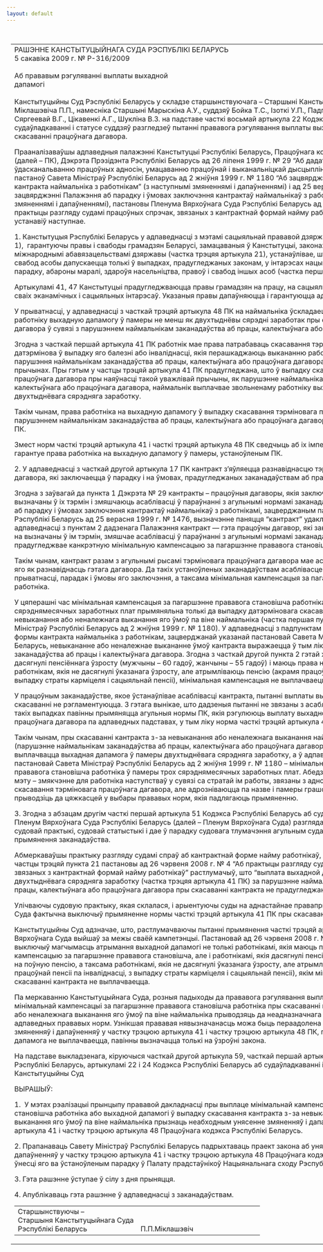 ```yaml
---
layout: default
---
```


<div style="margin: 0px auto; width: 1000px;">

<div id="flag">

 

</div>

<div id="fixedWidth">

<div id="body">

<div id="columnSpanned">

<div id="content" style="margin: 10px">

<table>
<colgroup>
<col style="width: 100%" />
</colgroup>
<tbody>
<tr class="odd">
<td><div data-align="center" style="text-transform: uppercase;">
Рашэнне Канстытуцыйнага Суда Рэспублікі Беларусь
</div>
<div data-align="center">
5 сакавіка 2009 г. № Р-316/2009
</div>
<div data-align="left" style="width: 400px; margin-top: 20px; margin-bottom: 20px;">
Аб прававым рэгуляванні выплаты выхадной дапамогі
</div>
<p>Канстытуцыйны Суд Рэспублікі Беларусь у складзе старшынствуючага – Старшыні Канстытуцыйнага Суда Міклашэвіча П.П., намесніка Старшыні Марыскіна А.У., суддзяў Бойка Т.С., Ізоткі У.П., Падгрушы В.В., Рабцава Л.М., Сяргеевай В.Г., Цікавенкі А.Г., Шукліна В.З. на падставе часткі восьмай артыкула 22 Кодэкса Рэспублікі Беларусь аб судаўладкаванні і статусе суддзяў разгледзеў пытанні <span>прававога рэгулявання выплаты выхадной дапамогі пры скасаванні працоўнага дагавора.</span></p>
<p>Прааналізаваўшы адпаведныя палажэнні Канстытуцыі Рэспублікі Беларусь, Працоўнага кодэкса Рэспублікі Беларусь (далей – ПК), Дэкрэта Прэзідэнта Рэспублікі Беларусь ад 26 ліпеня 1999 г. № 29 “Аб дадатковых мерах па ўдасканальванню працоўных адносін, умацаванню працоўнай і выканальніцкай дысцыпліны” (далей – Дэкрэт № 29), пастаноў Савета Міністраў Рэспублікі Беларусь ад 2 жніўня 1999 г. № 1180 “Аб зацвярджэнні Прыкладнай формы кантракта наймальніка з работнікам” (з наступнымі змяненнямі і дапаўненнямі) і ад 25 верасня 1999 г. № 1476 “Аб зацвярджэнні Палажэння аб парадку і ўмовах заключэння кантрактаў наймальнікаў з работнікамі” (з наступнымі змяненнямі і дапаўненнямі), пастановы <span>Пленума Вярхоўнага Суда Рэспублікі Беларусь ад 26 чэрвеня 2008 г. № 4 “Аб практыцы разгляду судамі працоўных спрэчак, звязаных з кантрактнай формай найму работнікаў”, Канстытуцыйны Суд устанавіў наступнае.</span></p>
<p>1. Канстытуцыя Рэспублікі Беларусь у адпаведнасці з мэтамі сацыяльнай прававой дзяржавы (частка першая артыкула 1), <span> гарантуючы правы і свабоды грамадзян Беларусі, замацаваныя ў Канстытуцыі, законах і прадугледжаныя міжнароднымі абавязацельствамі дзяржавы (частка трэцяя артыкула 21), устанаўлівае, што абмежаванне правоў і свабод асобы дапускаецца толькі ў выпадках, прадугледжаных законам, у інтарэсах нацыянальнай бяспекі, грамадскага парадку, абароны маралі, здароўя насельніцтва, правоў і свабод іншых асоб (частка першая артыкула 23).</span></p>
<p>Артыкуламі 41, 47 Канстытуцыі прадугледжваюцца правы грамадзян на працу, на сацыяльнае забеспячэнне, на абарону сваіх эканамічных і сацыяльных інтарэсаў. Указаныя правы дапаўняюцца і гарантуюцца адпаведнымі нормамі ПК.</p>
<p>У прыватнасці, у адпаведнасці з часткай трэцяй артыкула 48 ПК на наймальніка ўскладаецца абавязак выплаціць работніку <span>выхадную дапамогу ў памеры не менш як двухтыднёвы сярэдні заработак пры скасаванні працоўнага дагавора ў сувязі з парушэннем наймальнікам заканадаўства аб працы, калектыўнага або працоўнага дагавора. </span></p>
<p>Згодна з часткай першай артыкула 41 ПК работнік мае права патрабаваць <span>скасавання тэрміновага працоўнага дагавора датэрмінова ў выпадку яго балезні або інваліднасці, якія перашкаджаюць выкананню работы па працоўнаму дагавору, парушэння наймальнікам заканадаўства аб працы, калектыўнага або працоўнага дагавора і па іншых уважлівых прычынах. Пры гэтым у частцы трэцяй артыкула 41 ПК прадугледжана, што ў выпадку скасавання тэрміновага працоўнага дагавора пры наяўнасці такой уважлівай прычыны, як парушэнне наймальнікам заканадаўства аб працы, калектыўнага або працоўнага дагавора, наймальнік выплачвае звольненаму работніку выхадную дапамогу ў памеры двухтыднёвага сярэдняга заработку.</span></p>
<p>Такім чынам, права работніка на выхадную дапамогу ў выпадку скасавання тэрміновага працоўнага дагавора ў сувязі <span>з парушэннем наймальнікам заканадаўства аб працы, калектыўнага або працоўнага дагавора замацавана заканадаўцам у ПК.</span></p>
<p>Змест норм часткі трэцяй артыкула 41 і часткі трэцяй артыкула 48 ПК сведчыць аб іх імператыўным характары, што гарантуе права работніка на выхадную дапамогу ў памеры, устаноўленым ПК.</p>
<p>2. У адпаведнасці з часткай другой артыкула 17 ПК кантракт <span>з’яўляецца разнавіднасцю тэрміновага працоўнага дагавора, які заключаецца ў парадку і на ўмовах, прадугледжаных заканадаўствам аб працы.</span></p>
<p>Згодна з заўвагай да пункта 1 Дэкрэта № 29 кантракты – працоўныя дагаворы, якія заключаюцца ў пісьмовай форме на вызначаны ў іх тэрмін і змяшчаюць асаблівасці ў параўнанні з агульнымі нормамі заканадаўства аб працы. У Палажэнні аб парадку і ўмовах заключэння кантрактаў наймальнікаў з работнікамі, зацверджаным пастановай Савета Міністраў Рэспублікі Беларусь ад 25 верасня 1999 г. № 1476, вызначэнне паняцця “кантракт” удакладнена і дапоўнена. У адпаведнасці з пунктам 2 дадзенага Палажэння кантракт — гэта працоўны дагавор, які заключаецца ў пісьмовай форме на вызначаны ў ім тэрмін, змяшчае асаблівасці ў параўнанні з агульнымі нормамі заканадаўства аб працы і прадугледжвае канкрэтную <span>мінімальную кампенсацыю за пагаршэнне прававога становішча работніка.</span></p>
<p>Такім чынам, кантракт разам з агульнымі рысамі тэрміновага працоўнага дагавора мае асаблівасці, якія характарызуюць яго як разнавіднасць гэтага дагавора. Да такіх устаноўленых заканадаўствам асаблівасцей кантракта адносяцца, у прыватнасці, парадак і ўмовы яго заключэння, а таксама<span> мінімальная кампенсацыя за пагаршэнне прававога становішча работніка.</span></p>
<p>У цяперашні час мінімальная кампенсацыя за пагаршэнне прававога становішча работніка ўстаноўлена ў размеры трох сярэднямесячных заработных плат прымяняльна толькі да выпадку датэрміновага скасавання кантракта з-за невыканання або неналежнага выканання яго ўмоў па віне наймальніка (частка першая пункта 2 пастановы Савета Міністраў Рэспублікі Беларусь ад 2 жніўня 1999 г. № 1180). У адпаведнасці з падпунктам 7.8 пункта 7 Прыкладнай формы кантракта наймальніка з работнікам, зацверджанай указанай пастановай Савета Міністраў Рэспублікі Беларусь, невыкананне або неналежнае выкананне ўмоў кантракта выражаецца ў тым ліку ў парушэнні наймальнікам заканадаўства аб працы і калектыўнага дагавора. Згодна з часткай другой пункта 2 гэтай жа пастановы работнікам, якія дасягнулі пенсіённага ўзросту (мужчыны – 60 гадоў, жанчыны – 55 гадоў) і маюць права на поўную пенсію, а таксама работнікам, якія не дасягнулі ўказанага ўзросту, але атрымліваюць пенсію (акрамя працоўнай пенсіі па інваліднасці, з выпадку страты карміцеля і сацыяльнай пенсіі), мінімальная кампенсацыя не выплачваецца.</p>
<p>У працоўным заканадаўстве, якое ўстанаўлівае асаблівасці кантракта, пытанні выплаты выхадной дапамогі пры яго скасаванні не рэгламентуюцца. З гэтага вынікае, што дадзеныя пытанні не звязаны з асаблівасцямі кантракта і што ў такіх выпадках павінны прымяняцца агульныя нормы ПК, якія рэгулююць выплату выхадной дапамогі пры спыненні працоўнага дагавора па адпаведных падставах, у тым ліку норма часткі трэцяй артыкула 41 ПК.</p>
<p>Такім чынам, пры скасаванні кантракта з-за невыканання або неналежнага выканання наймальнікам яго ўмоў (парушэнне наймальнікам заканадаўства аб працы, калектыўнага або працоўнага дагавора) у адпаведнасці з ПК павінна выплачвацца выхадная дапамога ў памеры двухтыднёвага сярэдняга заработку, а ў адпаведнасці з вышэйназванай пастановай Савета Міністраў Рэспублікі Беларусь ад 2 жніўня 1999 г. № 1180 – мінімальная кампенсацыя за пагаршэнне прававога становішча работніка ў памеры трох сярэднямесячных заработных плат. Абедзве выплаты маюць адну і тую ж мэту – змякчэнне для работніка наступстваў у сувязі са стратай ім работы, звязаны з адной і той жа прычынай скасавання тэрміновага працоўнага дагавора, але адрозніваюцца па назве і памеры грашовых сродаў. На практыцы гэта прыводзіць да цяжкасцей у выбары прававых норм, якія падлягаюць прымяненню.</p>
<p>3. Згодна з абзацам другім часткі першай артыкула 51 Кодэкса Рэспублікі Беларусь аб судаўладкаванні і статусе суддзяў Пленум Вярхоўнага Суда Рэспублікі Беларусь (далей – Пленум Вярхоўнага Суда) разглядае матэрыялы абагульнення судовай практыкі, судовай статыстыкі і дае ў парадку судовага тлумачэння агульным судам растлумачэнні па пытаннях прымянення заканадаўства.</p>
<p>Абмеркаваўшы практыку разгляду судамі спраў аб кантрактнай форме найму работнікаў, <span>Пленум Вярхоўнага Суда ў частцы трэцяй пункта 21 пастановы ад 26 чэрвеня 2008 г. № 4 “Аб практыцы разгляду судамі працоўных спрэчак, звязаных з кантрактнай формай найму работнікаў” растлумачыў, што “выплата выхадной дапамогі ў памеры двухтыднёвага сярэдняга заработку (частка трэцяя артыкула 41 ПК) за парушэнне наймальнікам заканадаўства аб працы, калектыўнага або працоўнага дагавора пры скасаванні кантракта не прадугледжана”.</span></p>
<p>Улічваючы судовую практыку, якая склалася, і арыентуючы суды на аднастайнае правапрымяненне, Пленум Вярхоўнага Суда фактычна выключыў прымяненне нормы <span>часткі трэцяй артыкула 41 ПК пры скасаванні кантракта.</span></p>
<p>Канстытуцыйны Суд адзначае, што, растлумачваючы пытанні прымянення <span>часткі трэцяй артыкула 41 ПК, Пленум Вярхоўнага Суда выйшаў за межы сваёй кампетэнцыі. Пастановай ад 26 чэрвеня 2008 г. № 4 Пленум Вярхоўнага Суда выключыў магчымасць атрымання выхадной дапамогі не толькі работнікамі, якія маюць права на мінімальную кампенсацыю за пагаршэнне прававога становішча, але і работнікамі, якія дасягнулі пенсіённага ўзросту і маюць права на поўную пенсію, а таксама работнікамі, якія не дасягнулі ўказанага ўзросту, але атрымліваюць пенсію (акрамя працоўнай пенсіі па інваліднасці, з выпадку страты карміцеля і сацыяльнай пенсіі), якім мінімальная кампенсацыя пры скасаванні кантракта не выплачваецца.</span></p>
<p>Па меркаванню Канстытуцыйнага Суда, розныя падыходы да прававога рэгулявання <span>выплаты выхадной дапамогі і мінімальнай кампенсацыі за пагаршэнне прававога становішча работніка пры скасаванні кантракта з-за невыканання або неналежнага выканання яго ўмоў па віне наймальніка прыводзяць да неадназначнага разумення і прымянення адпаведных прававых норм. Узнікшая прававая нявызначанасць можа быць пераадолена шляхам унясення адпаведных змяненняў і дапаўненняў у частку трэцюю артыкула 41 і частку трэцюю артыкула 48 ПК, паколькі выпадкі, калі выхадная дапамога не выплачваецца, павінны вызначацца толькі на ўзроўні закона.</span></p>
<p>На падставе выкладзенага, кіруючыся часткай другой артыкула 59, часткай першай артыкула 116 Канстытуцыі Рэспублікі Беларусь, артыкуламі 22 і 24 Кодэкса Рэспублікі Беларусь аб судаўладкаванні і статусе суддзяў, Канстытуцыйны Суд </p>
<p>ВЫРАШЫЎ: </p>
<p>1.  <span>У мэтах рэалізацыі прынцыпу прававой дакладнасці пры выплаце <span>мінімальнай кампенсацыі за пагаршэнне прававога становішча работніка або выхадной дапамогі ў выпадку скасавання кантракта з-за невыканання або неналежнага выканання яго ўмоў па віне наймальніка прызнаць неабходным унясенне змяненняў і дапаўненняў у частку трэцюю артыкула 41 і частку трэцюю артыкула 48 Працоўнага кодэкса Рэспублікі Беларусь. </span></span></p>
<p>2. Прапанаваць Савету Міністраў Рэспублікі Беларусь падрыхтаваць праект закона аб унясенні адпаведных <span>змяненняў і дапаўненняў у частку трэцюю артыкула 41 і частку трэцюю артыкула 48 Працоўнага кодэкса Рэспублікі Беларусь і ўнесці яго ва ўстаноўленым парадку ў Палату прадстаўнікоў Нацыянальнага сходу Рэспублікі Беларусь.</span></p>
<p>3. Гэта рашэнне ўступае ў сілу з дня прыняцця.</p>
<p>4. Апублікаваць гэта рашэнне ў адпаведнасці з заканадаўствам.</p>
<table>
<colgroup>
<col style="width: 50%" />
<col style="width: 50%" />
</colgroup>
<tbody>
<tr class="odd">
<td><div>
Старшынствуючы –<br />
<span>Старшыня Канстытуцыйнага Суда<br />
Рэспублікі Беларусь</span>
</div></td>
<td><div>
 
</div>
<div>
 
</div>
<div>
П.П.Міклашэвіч
</div></td>
</tr>
</tbody>
</table></td>
</tr>
</tbody>
</table>

</div>

<div class="terminator">

 

</div>

</div>

</div>

</div>

</div>
